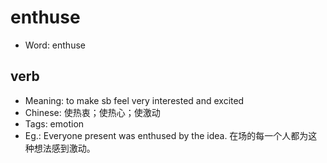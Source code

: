 # enthuse

- Word: enthuse

## verb

- Meaning: to make sb feel very interested and excited
- Chinese: 使热衷；使热心；使激动
- Tags: emotion
- Eg.: Everyone present was enthused by the idea. 在场的每一个人都为这种想法感到激动。

